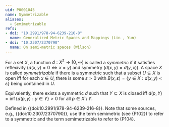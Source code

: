 ```yaml
---
uid: P0001045
name: Symmetrizable
aliases:
  - Semimetrizable
refs:
- doi: "10.2991/978-94-6239-216-8"
  name: Generalized Metric Spaces and Mappings (Lin , Yun)
- doi: "10.2307/2370790"
  name: On semi-metric spaces (Wilson)
---
```


For a set $X$, a function $d:X^2\to[0,\infty)$ is called a *symmetric*
if it satisfies reflexivity ($d(x,y)=0\Leftrightarrow x=y$) and symmetry
($d(x,y)=d(y,x)$). A space $X$ is called *symmetrizable* if
there is a symmetric such that a subset $U \subseteq X$ is open iff for each $x \in U$,
there is some $\varepsilon > 0$ with $B(x,\varepsilon)=\{y\in X:d(x,y)<\varepsilon\}$
being contained in $U$.

Equivalently, there exists a symmetric $d$ such that $Y \subseteq X$ is closed iff $d(p,Y)=\inf\{d(p,y):y\in Y\} > 0$ for all $p \in X \setminus Y$.

Defined in {{doi:10.2991/978-94-6239-216-8}}. Note that some sources, e.g., {{doi:10.2307/2370790}}, use the term semimetric
(see {P102}) to refer to a symmetric and the term semimetrizable to refer to {P104}.
